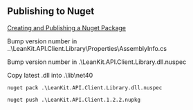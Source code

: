 ## Publishing to Nuget

[Creating and Publishing a Nuget Package](http://docs.nuget.org/docs/creating-packages/creating-and-publishing-a-package)

Bump version number in ..\LeanKit.API.Client.Library\Properties\AssemblyInfo.cs

Bump version number in .\LeanKit.API.Client.Library.dll.nuspec

Copy latest .dll into .\lib\net40

`nuget pack .\LeanKit.API.Client.Library.dll.nuspec`

`nuget push .\LeanKit.API.Client.1.2.2.nupkg`